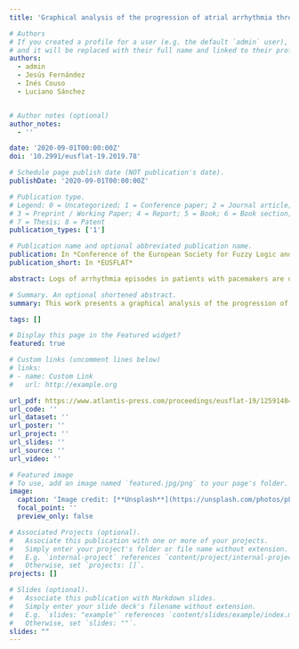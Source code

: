 ```yaml
---
title: 'Graphical analysis of the progression of atrial arrhythmia through an ensemble of Generative Adversarial Network Discriminators'

# Authors
# If you created a profile for a user (e.g. the default `admin` user), write the username (folder name) here
# and it will be replaced with their full name and linked to their profile.
authors:
  - admin
  - Jesús Fernández
  - Inés Couso
  - Luciano Sánchez


# Author notes (optional)
author_notes:
  - ''

date: '2020-09-01T00:00:00Z'
doi: '10.2991/eusflat-19.2019.78'

# Schedule page publish date (NOT publication's date).
publishDate: '2020-09-01T00:00:00Z'

# Publication type.
# Legend: 0 = Uncategorized; 1 = Conference paper; 2 = Journal article;
# 3 = Preprint / Working Paper; 4 = Report; 5 = Book; 6 = Book section;
# 7 = Thesis; 8 = Patent
publication_types: ['1']

# Publication name and optional abbreviated publication name.
publication: In *Conference of the European Society for Fuzzy Logic and Technology*
publication_short: In *EUSFLAT*

abstract: Logs of arrhythmia episodes in patients with pacemakers are used to estimate the temporal progression of atrial arrhythmia. In order to attain an early detection, a stream of dates and episode lengths are fed to an array of detectors, each of which is responsive to a narrow range of arrhythmias. The outputs of these detectors are organized on a projection map, used by the specialist to assess the risk in the evolution of the patient. Each of the mentioned detectors is a recurrent LSTM network, that is in turn the discriminating element of a GAN that has been trained to generate temporal sequences of values of the degrees of truth that the arrhythmia episodes are not isolated.

# Summary. An optional shortened abstract.
summary: This work presents a graphical analysis of the progression of atrial arrhythmia through an ensemble of Generative Adversarial Network Discriminators.

tags: []

# Display this page in the Featured widget?
featured: true

# Custom links (uncomment lines below)
# links:
# - name: Custom Link
#   url: http://example.org

url_pdf: https://www.atlantis-press.com/proceedings/eusflat-19/125914848
url_code: ''
url_dataset: ''
url_poster: ''
url_project: ''
url_slides: ''
url_source: ''
url_video: ''

# Featured image
# To use, add an image named `featured.jpg/png` to your page's folder.
image:
  caption: 'Image credit: [**Unsplash**](https://unsplash.com/photos/pLCdAaMFLTE)'
  focal_point: ''
  preview_only: false

# Associated Projects (optional).
#   Associate this publication with one or more of your projects.
#   Simply enter your project's folder or file name without extension.
#   E.g. `internal-project` references `content/project/internal-project/index.md`.
#   Otherwise, set `projects: []`.
projects: []

# Slides (optional).
#   Associate this publication with Markdown slides.
#   Simply enter your slide deck's filename without extension.
#   E.g. `slides: "example"` references `content/slides/example/index.md`.
#   Otherwise, set `slides: ""`.
slides: ""
---
```

